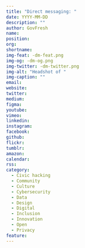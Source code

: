 ```yaml
---
title: "Direct messaging: "
date: YYYY-MM-DD
description: ""
author: GovFresh
name: 
position: 
org: 
shortname: 
img-feat: -dm-feat.png
img-og: -dm-og.png
img-twitter: -dm-twitter.png
img-alt: "Headshot of "
img-caption: ""
email: 
website: 
twitter: 
medium: 
figma: 
youtube: 
vimeo: 
linkedin: 
instagram: 
facebook: 
github: 
flickr: 
tumblr: 
amazon: 
calendar: 
rss: 
category:
  - Civic hacking
  - Community
  - Culture
  - Cybersecurity
  - Data
  - Design
  - Digital
  - Inclusion
  - Innovation
  - Open
  - Privacy
feature: 
---
```


